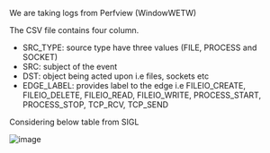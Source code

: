 We are taking logs from  Perfview (WindowWETW)

The CSV file contains four column.

- SRC_TYPE: source type have three values (FILE, PROCESS and SOCKET)
- SRC: subject of the event
- DST: object being acted upon i.e files, sockets etc
- EDGE_LABEL: provides label to the edge i.e  FILEIO_CREATE, FILEIO_DELETE, FILEIO_READ, FILEIO_WRITE, PROCESS_START, PROCESS_STOP, TCP_RCV, TCP_SEND

Considering below table from SIGL

![image](https://user-images.githubusercontent.com/46611115/102345534-732df200-3f95-11eb-9438-b047d33e5687.PNG)


 
